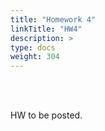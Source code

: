 ```yaml
---
title: "Homework 4"
linkTitle: "HW4"
description: >
type: docs
weight: 304
---
```


<br></br>

HW to be posted.





